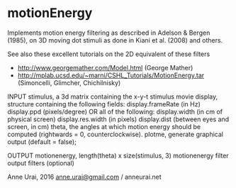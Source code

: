 # motionEnergy

Implements motion energy filtering as described in Adelson & Bergen (1985), on 3D moving dot stimuli as done in Kiani et al. (2008) and others.

See also these excellent tutorials on the 2D equivalent of these filters
* http://www.georgemather.com/Model.html (George Mather)
* http://mplab.ucsd.edu/~marni/CSHL_Tutorials/MotionEnergy.tar (Simoncelli, Glimcher, Chichilnisky)

INPUT
stimulus, a 3d matrix containing the x-y-t stimulus movie
 display, structure containing the following fields:
	display.frameRate (in Hz)
  display.ppd (pixels/degree) OR all of the following:
      display.width (in cm of physical screen)
      display.res.width (in pixels)
      display.dist (between eyes and screen, in cm)
theta, the angles at which motion energy should be computed
  (rightwards = 0, counterclockwise).
plotme, generate graphical output (default = false);

OUTPUT
motionenergy, length(theta) x size(stimulus, 3) motionenergy filter output
filters (optional)

Anne Urai, 2016
anne.urai@gmail.com / anneurai.net
